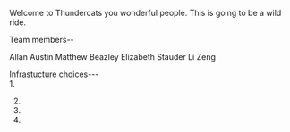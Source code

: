 


Welcome to Thundercats you wonderful people. This is going to be a wild ride. 

Team members--

Allan Austin 
Matthew Beazley 
Elizabeth Stauder
Li Zeng


Infrastucture choices---   
1.


2.


3.


4.
